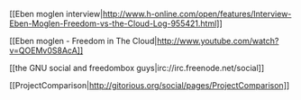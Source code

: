[[Eben moglen interview|http://www.h-online.com/open/features/Interview-Eben-Moglen-Freedom-vs-the-Cloud-Log-955421.html]]

[[Eben moglen - Freedom in The Cloud|http://www.youtube.com/watch?v=QOEMv0S8AcA]]

[[the GNU social and freedombox guys|irc://irc.freenode.net/social]]

[[ProjectComparison|http://gitorious.org/social/pages/ProjectComparison]]

